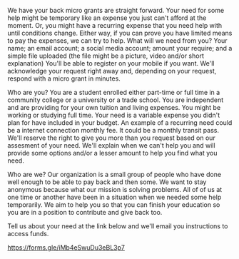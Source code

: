 We have your back micro grants are straight forward.
Your need for some help might be temporary like an expense you just can't afford at the moment.
Or, you might have a recurring expense that you need help with until conditions change.
Either way, if you can prove you have limited means to pay the expenses, we can try to help.
What will we need from you?
Your name; an email account; a social media account; amount your require; and a simple file uploaded (the file might be a picture, video and/or short explanation)
You'll be able to register on your mobile if you want.
We'll acknowledge your request right away and, depending on your request, respond with a micro grant in minutes.

Who are you?
You are a student enrolled either part-time or full time in a community college or a university or a trade school.
You are independent and are providing for your own tuition and living expenses.
You might be working or studying full time.
Your need is a variable expense you didn't plan for have included in your budget.
An example of a recurring need could be a internet connection monthly fee. It could be a monthly transit pass. 
We'll reserve the right to give you more than you request based on our assesment of your need.
We'll explain when we can't help you and will provide some options and/or a lesser amount to help you find what you need.


Who are we?
Our organization is a small group of people who have done well enough to be able to pay back and then some. We want to stay anonymous because what our mission is solving problems.
All of of us at one time or another have been in a situation when we needed some help temporarily.
We aim to help you so that you can finish your education so you are in a position to contribute and give back too.

Tell us about your need at the link below and we'll email you instructions to access funds.

https://forms.gle/iMb4eSwuDu3eBL3p7
